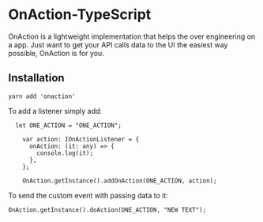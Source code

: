 # OnAction-TypeScript

OnAction is a lightweight implementation that helps the over engineering on a app. Just want to get your API calls data to the UI the easiest way possible, OnAction is for you.

## Installation

```
yarn add 'onaction'
```

To add a listener simply add:
```
  let ONE_ACTION = "ONE_ACTION";

    var action: IOnActionListener = {
      onAction: (it: any) => {
        console.log(it);
      },
    };

    OnAction.getInstance().addOnAction(ONE_ACTION, action);
```

To send the custom event with passing data to it:
```
OnAction.getInstance().doAction(ONE_ACTION, "NEW TEXT");
```